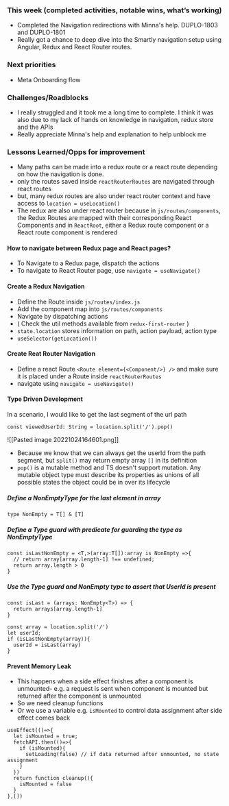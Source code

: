 ### This week (completed activities, notable wins, what’s working)
- Completed the Navigation redirections with Minna's help. DUPLO-1803 and DUPLO-1801
- Really got a chance to deep dive into the Smartly navigation setup using Angular, Redux and React Router routes. 

### Next priorities
- Meta Onboarding flow

### Challenges/Roadblocks
- I really struggled and it took me a long time to complete. I think it was also due to my lack of hands on knowledge in navigation, redux store and the APIs
- Really appreciate Minna's help and explanation to help unblock me

### Lessons Learned/Opps for improvement
- Many paths can be made into a redux route or a react route depending on how the navigation is done.
- only the routes saved inside `reactRouterRoutes` are navigated through react routes
- but, many redux routes are also under react router context and have access to `location = useLocation()`
- The redux are also under react router because in `js/routes/components`, the Redux Routes are mapped with their corresponding React Components and in `ReactRoot`, either a Redux route component or a React route component is rendered

#### How to navigate between Redux page and React pages?
- To Navigate to a Redux page, dispatch the actions
- To navigate to React Router page, use `navigate = useNavigate()`

#### Create a Redux Navigation
- Define the Route inside `js/routes/index.js`
- Add the component map into `js/routes/components`
- Navigate by dispatching actions
- ( Check the util methods available from `redux-first-router` )
- `state.location` stores information on path, action payload, action type
- `useSelector(getLocation())`

#### Create Reat Router Navigation
- Define a react Route `<Route element={<Component/>} />` and make sure it is placed under a Route inside `reactRouterRoutes` 
- navigate using `navigate = useNavigate()`

#### Type Driven Development
In a scenario, I would like to get the last segment of the url path
```
const viewedUserId: String = location.split('/').pop()  
```
![[Pasted image 20221024164601.png]]
- Because we know that  we can always get the userId from the path segment, but `split()` may return empty array `[]` in its definition
- `pop()` is a mutable method and TS doesn't support mutation. Any mutable object type must describe its properties as unions of all possible states the object could be in over its lifecycle
##### Define a NonEmptyType for the last element in array
```
type NonEmpty = T[] & [T]
```
##### Define a Type guard  with predicate for guarding the type as NonEmptyType
```
const isLastNonEmpty = <T,>(array:T[]):array is NonEmpty =>{
  // return array[array.length-1] !== undefined;
  return array.length > 0
}
```
##### Use the Type guard and NonEmpty type to assert that UserId is present
```
const isLast = (arrays: NonEmpty<T>) => {
  return arrays[array.length-1]
}

const array = location.split('/')
let userId;
if (isLastNonEmpty(array)){
  userId = isLast(array)
}
```
#### Prevent Memory Leak
- This happens when a side effect finishes after a component is unmounted- e.g. a request is sent when component is mounted but returned after the component is unmounted
- So we need cleanup functions
- Or we use a variable e.g. `isMounted` to control data assignment after side effect comes back
```
useEffect(()=>{
  let isMounted = true;
  fetchAPI.then(()=>{
    if (isMounted){
      setLoading(false) // if data returned after unmounted, no state assignment 
    }
  })
  return function cleanup(){
    isMounted = false
  }
},[])
```